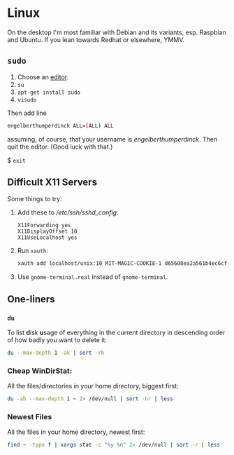 # Linux

On the desktop I'm most familiar with Debian and its variants, esp. Raspbian and Ubuntu. If you lean towards Redhat or elsewhere, YMMV.

## `sudo`

1. Choose an [editor](editor.md).
1. `su`  
1. `apt-get install sudo`  
1. `visudo`

Then add line

```sh
engelberthumperdinck ALL=(ALL) ALL
```

assuming, of course, that your username is *engelberthumperdinck*. Then quit the editor. (Good luck with that.)

$ `exit`

## Difficult X11 Servers

Some things to try:

1. Add these to _/etc/ssh/sshd_config_:

   ```
   X11Forwarding yes
   X11DisplayOffset 10
   X11UseLocalhost yes
   ```

2. Run `xauth`:

   ```bash
   xauth add localhost/unix:10 MIT-MAGIC-COOKIE-1 d65608ea2a561b4ec6cf137e0e99f635
   ```
 
3. Use `gnome-terminal.real` instead of `gnome-terminal`.

## One-liners

### `du`

To list **d**isk **u**sage of everything in the current directory in descending order of how badly you want to delete it:

```sh
du --max-depth 1 -ak | sort -rh
```

### Cheap WinDirStat:

All the files/directories in your home directory, biggest first:

```sh
du -ah --max-depth 1 ~ 2> /dev/null | sort -hr | less
```

### Newest Files

All the files in your home directory, newest first:

```sh
find ~ -type f | xargs stat -c "%y %n" 2> /dev/null | sort -r | less
```
